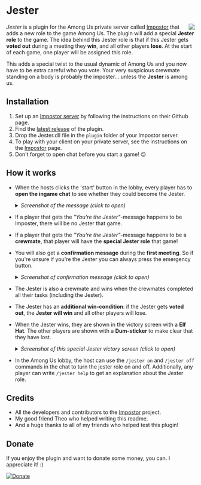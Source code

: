 # Jester

<img align="right" src="https://github.com/Maartii/Jester/blob/main/Screenshots/MiniJesterBG.png">

*Jester* is a plugin for the Among Us private server called [Impostor](https://github.com/Impostor/Impostor) that adds a new role to the game Among Us. The plugin will add a special **Jester role** to the game. The idea behind this Jester role is that if this Jester gets **voted out** during a meeting they **win**, and all other players **lose**. At the start of each game, one player will be assigned this role. 

This adds a special twist to the usual dynamic of Among Us and you now have to be extra careful who you vote. Your very suspicious crewmate standing on a body is probably the imposter... unless the **Jester** is among us. 

## Installation

1. Set up an [Impostor server](https://github.com/Impostor/Impostor) by following the instructions on their Github page.
2. Find the [latest release](https://github.com/Maartii/Jester/releases) of the plugin. 
3. Drop the Jester.dll file in the `plugin` folder of your Impostor server.
4. To play with your client on your private server, see the instructions on the [Impostor](https://github.com/Impostor/Impostor) page.
5. Don't forget to open chat before you start a game! :wink:

## How it works

- When the hosts clicks the 'start' button in the lobby, every player has to **open the ingame chat** to see whether they could become the Jester. 

  <details> 
  <summary><i>Screenshot of the message (click to open)</i></summary>
   <img src="https://github.com/Maartii/Jester/blob/main/Screenshots/JesterAnnouncement.png" width="500"> 
</details>

- If a player that gets the *"You're the Jester"*-message happens to be Imposter, there will be no Jester that game.
- If a player that gets the *"You're the Jester"*-message happens to be a **crewmate**, that player will have the **special Jester role** that game!
- You will also get a **confirmation message** during the **first meeting**. So if you're unsure if you're the Jester you can always press the emergency button.

  <details> 
  <summary><i>Screenshot of confirmation message (click to open)</i></summary>
   <img src="https://github.com/Maartii/Jester/blob/main/Screenshots/JesterConfirmation.png" width="500"> 
</details>

- The Jester is also a crewmate and wins when the crewmates completed all their tasks (including the Jester).
- The Jester has an **additional win-condition**: if the Jester gets **voted out**, the **Jester will win** and all other players will lose.
- When the Jester wins, they are shown in the victory screen with a **Elf Hat**. The other players are shown with a **Dum-sticker** to make clear that they have lost.

  <details> 
  <summary><i>Screenshot of this special Jester victory screen (click to open)</i></summary>
   <img src="https://github.com/Maartii/Jester/blob/main/Screenshots/JesterWin.png" width="500"> 
</details>

- In the Among Us lobby, the host can use the `/jester on` and `/jester off` commands in the chat to turn the jester role on and off. Additionally, any player can write `/jester help` to get an explanation about the Jester role.

## Credits

- All the developers and contributors to the [Impostor](https://github.com/Impostor/Impostor) project.
- My good friend Theo who helped writing this readme.
- And a huge thanks to all of my friends who helped test this plugin! 

## Donate

If you enjoy the plugin and want to donate some money, you can. I appreciate it! :)

[![Donate](https://img.shields.io/badge/Donate-PayPal-green.svg)](https://www.paypal.com/cgi-bin/webscr?cmd=_donations&business=ZPDMYAHEHSZAY&currency_code=EUR)
